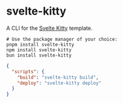 # svelte-kitty

A CLI for the [Svelte Kitty] template.

[Svelte Kitty]: https://github.com/hyunbinseo/svelte-kitty#readme

```shell
# Use the package manager of your choice:
pnpm install svelte-kitty
npm install svelte-kitty
bun install svelte-kitty
```

```json
{
  "scripts": {
    "build": "svelte-kitty build",
    "deploy": "svelte-kitty deploy"
  }
}
```
